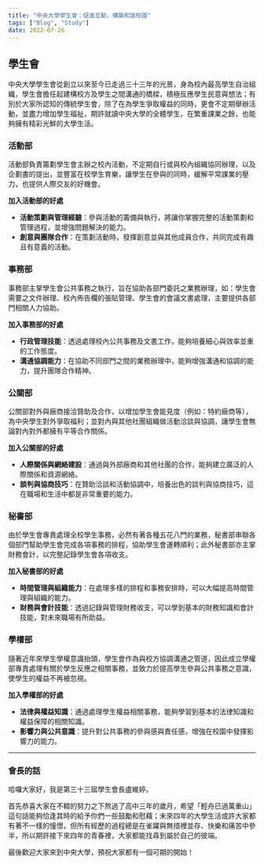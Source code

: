 ```yaml
---
title: "中央大學學生會：促進互動，構築和諧校園"
tags: ["Blog", "Study"]
date: 2022-07-26
---
```


## 學生會

中央大學學生會從創立以來至今已走過三十三年的光景，身為校內最高學生自治組織，學生會擔任起建構校方及學生之間溝通的橋樑，積極反應學生民意與想法；有別於大家所認知的傳統學生會，除了在為學生爭取權益的同時，更會不定期舉辦活動，並盡力增加學生福祉，期許就讀中央大學的全體學生，在繁重課業之餘，也能夠擁有精彩光鮮的大學生活。
### 活動部
活動部負責籌劃學生會主辦之校內活動，不定期自行或與校內組織協同辦理，以及企劃書的提出，並豐富在校學生育樂，讓學生在參與的同時，緩解平常課業的壓力，也提供人際交友的好機會。

**加入活動部的好處**
- **活動策劃與管理經驗**：參與活動的籌備與執行，將讓你掌握完整的活動策劃和管理過程，並增強問題解決的能力。
- **創意與團隊合作**：在策劃活動時，發揮創意並與其他成員合作，共同完成有趣且有意義的活動。

### 事務部
事務部主掌學生會公共事務之執行，旨在協助各部門委託之業務辦理，如：學生會需要之文件辦理、校內佈告欄的張貼管理、學生會的會議文書處理，主要提供各部門相關人力協助。

**加入事務部的好處**
- **行政管理技能**：透過處理校內公共事務及文書工作，能夠培養細心與效率並重的工作態度。
- **溝通協調能力**：在協助不同部門之間的業務辦理中，能夠增強溝通和協調的能力，提升團隊合作精神。

### 公關部
公關部對外與廠商接洽贊助及合作，以增加學生會能見度（例如：特約廠商等），為中央學生對外爭取福利；並對內與其他社團組織做活動洽談與協調，讓學生會無論對內對外都擁有平等合作關係。

**加入公關部的好處**
- **人際關係與網絡建設**：通過與外部廠商和其他社團的合作，能夠建立廣泛的人際關係和資源網絡。
- **談判與協商技巧**：在贊助洽談和活動協調中，培養出色的談判與協商技巧，這在職場和生活中都是非常重要的能力。

### 秘書部
由於學生會專責處理全校學生事務，必然有著各種五花八門的業務，秘書部串聯各個部門幫助學生會完成各項事務的排程，協助學生會運轉順利；此外秘書部亦主掌財務會計，以完整記錄學生會各項收支。

**加入秘書部的好處**
- **時間管理與組織能力**：在處理多樣的排程和事務安排時，可以大幅提高時間管理與組織的能力。
- **財務與會計技能**：透過記錄與管理財務收支，可以學到基本的財務知識和會計技能，對未來職場有所助益。

### 學權部
隨著近年來學生學權意識抬頭，學生會作為與校方協調溝通之管道，因此成立學權部專責處理有關於學生反應之相關事務，並致力於提高學生參與公共事務之意識，使學生的權益不再被忽視。

**加入學權部的好處**
- **法律與權益知識**：通過處理學生權益相關事務，能夠學習到基本的法律知識和權益保障的相關知識。
- **影響力與公共意識**：提升對公共事務的參與感與責任感，增強在校園中發揮影響力的能力。

---

### 會長的話

哈囉大家好，我是第三十三屆學生會長盧維婷。

首先恭喜大家在不輟的努力之下熬過了高中三年的歲月，希望「輕舟已過萬重山」這句話能夠恰逢其時的給予你們一些鼓勵和慰藉；未來四年的大學生活或許大家都有著不一樣的憧憬，但所有經歷的過程總是在雀躍與無措裡並存、快樂和痛苦中參半，所以期許接下來四年的青春裡，大家都能找尋到屬於自己的彼端。

最後歡迎大家來到中央大學，預祝大家都有一個可期的開始！
